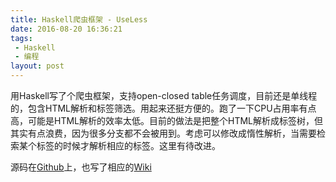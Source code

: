 ```yaml
---
title: Haskell爬虫框架 - UseLess
date: 2016-08-20 16:36:21
tags:
 - Haskell
 - 编程
layout: post
---
```


用Haskell写了个爬虫框架，支持open-closed table任务调度，目前还是单线程的，包含HTML解析和标签筛选。用起来还挺方便的。跑了一下CPU占用率有点高，可能是HTML解析的效率太低。目前的做法是把整个HTML解析成标签树，但其实有点浪费，因为很多分支都不会被用到。考虑可以修改成惰性解析，当需要检索某个标签的时候才解析相应的标签。这里有待改进。

源码在[Github](https://github.com/SnowWalkerJ/UseLess/)上，也写了相应的[Wiki](https://github.com/SnowWalkerJ/UseLess/wiki)

<!-- more -->